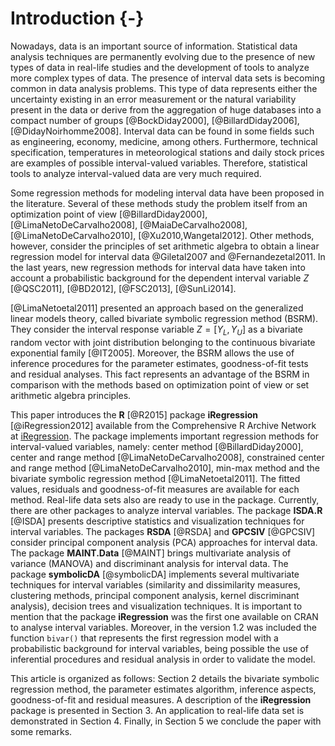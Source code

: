# Introduction {-}

Nowadays, data is an important source of information. Statistical
data analysis techniques are permanently evolving due to the presence
of new types of data in real-life studies and the development of tools to analyze
more complex types of data. The presence of interval data sets is becoming 
common in data analysis problems. This type of data represents either the uncertainty existing in an error measurement or the natural variability present in the data or derive from the aggregation of huge databases into a compact number of groups [@BockDiday2000], [@BillardDiday2006], [@DidayNoirhomme2008]. Interval data can be found in some fields such as engineering, economy, medicine, among others. Furthermore, technical specification, temperatures in meteorological stations and daily stock prices are examples of possible interval-valued variables. Therefore, statistical tools to analyze interval-valued data are very much required.


Some regression methods for modeling interval data have been proposed in the literature.
Several of these methods study the problem itself from an optimization point of view 
[@BillardDiday2000], [@LimaNetoDeCarvalho2008], [@MaiaDeCarvalho2008], [@LimaNetoDeCarvalho2010], [@Xu2010,Wangetal2012]. Other methods, however, consider the principles of set arithmetic algebra to obtain a linear regression model for interval data @Giletal2007 and @Fernandezetal2011. In the last years, new regression methods for interval data have taken into account a probabilistic background for the dependent interval variable $Z$  [@QSC2011], [@BD2012], [@FSC2013], [@SunLi2014]. 

[@LimaNetoetal2011] presented an approach based on the generalized linear models theory, called bivariate symbolic regression method (BSRM). They consider the interval response variable $Z = [Y_{L}, Y_{U}]$ as a bivariate random vector with joint distribution belonging to the continuous bivariate exponential family [@IT2005]. Moreover, the BSRM allows the use of inference procedures for the parameter estimates, goodness-of-fit tests and residual analyses. This fact represents an advantage of the BSRM in comparison with the methods based on optimization point of view or set arithmetic algebra principles.  


This paper introduces the **R** [@R2015] package **iRegression** [@iRegression2012] available from the Comprehensive R Archive Network at [iRegression](http://CRAN.r-project.org/package=iRegression). The package implements important regression methods for interval-valued variables, namely: center method [@BillardDiday2000], center and range method [@LimaNetoDeCarvalho2008], constrained center and range method [@LimaNetoDeCarvalho2010], min-max method and the bivariate symbolic regression method [@LimaNetoetal2011].  The fitted values, residuals and goodness-of-fit measures are available for each method. Real-life data sets also are ready to use in the package. Currently, there are other packages to analyze interval variables. The package **ISDA.R** [@ISDA] presents descriptive statistics and visualization techniques for interval variables. The packages **RSDA** [@RSDA] and **GPCSIV** [@GPCSIV] consider principal component analysis (PCA) approaches for interval data. The package **MAINT.Data** [@MAINT] brings multivariate analysis of variance (MANOVA) and discriminant analysis for interval data. The package **symbolicDA** [@symbolicDA] implements several multivariate techniques for interval variables (similarity and dissimilarity measures, clustering methods, principal component analysis, kernel discriminant analysis), decision trees and visualization techniques. It is important to mention that the package **iRegression** was the first one available on CRAN to analyse interval variables. Moreover, in the version $1.2$ was included the function `bivar()` that represents the first regression model with a probabilistic background for interval variables, being possible the use of inferential procedures and residual analysis in order to validate the model. 

This article is organized as follows: Section 2 details the bivariate symbolic regression method, the parameter estimates algorithm, inference aspects, goodness-of-fit and residual measures. A description of the **iRegression** package is presented in Section 3. An application to real-life data set is demonstrated in Section 4. Finally, in Section 5 we conclude the paper with some remarks. 
